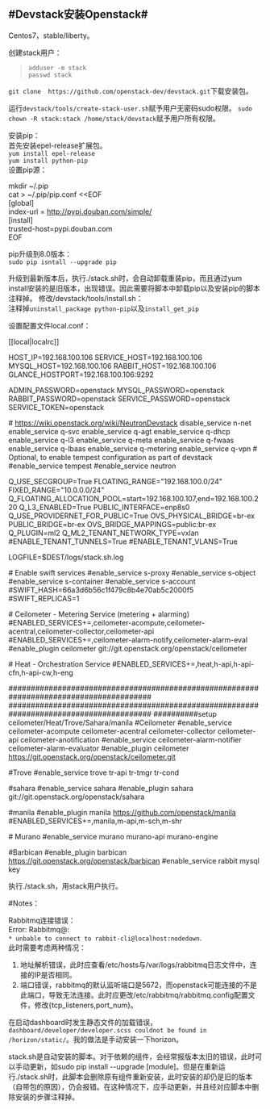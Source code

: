 #Devstack安装Openstack#
-----------------------------
Centos7，stable/liberty。  

创建stack用户：  
>`adduser -m stack`  
>`passwd stack`  

`git clone  https://github.com/openstack-dev/devstack.git`下载安装包。  


运行`devstack/tools/create-stack-user.sh`赋予用户无密码sudo权限。 
`sudo chown -R stack:stack /home/stack/devstack`赋予用户所有权限。

安装pip：  
首先安装epel-release扩展包。  
`yum install epel-release`  
`yum install python-pip`  
设置pip源：  
>
mkdir ~/.pip  
cat > ~/.pip/pip.conf <<EOF  
[global]  
index-url = http://pypi.douban.com/simple/  
[install]  
trusted-host=pypi.douban.com  
EOF 

pip升级到8.0版本：  
`sudo pip isntall --upgrade pip`  

升级到最新版本后，执行./stack.sh时，会自动卸载重装pip，而且通过yum install安装的是旧版本，出现错误。因此需要将脚本中卸载pip以及安装pip的脚本注释掉。
修改/devstack/tools/install.sh：  
注释掉`uninstall_package python-pip`以及`install_get_pip`  

设置配置文件local.conf：  
>
[[local|localrc]]
>
HOST_IP=192.168.100.106
SERVICE_HOST=192.168.100.106
MYSQL_HOST=192.168.100.106
RABBIT_HOST=192.168.100.106
GLANCE_HOSTPORT=192.168.100.106:9292

>
ADMIN_PASSWORD=openstack
MYSQL_PASSWORD=openstack
RABBIT_PASSWORD=openstack
SERVICE_PASSWORD=openstack
SERVICE_TOKEN=openstack
>
\# https://wiki.openstack.org/wiki/NeutronDevstack
disable_service n-net
enable_service q-svc
enable_service q-agt
enable_service q-dhcp
enable_service q-l3
enable_service q-meta
enable_service q-fwaas
enable_service q-lbaas
enable_service q-metering
enable_service q-vpn
\# Optional, to enable tempest configuration as part of devstack
\#enable_service tempest
\#enable_service neutron
>
Q_USE_SECGROUP=True
FLOATING_RANGE="192.168.100.0/24"
FIXED_RANGE="10.0.0.0/24"
Q_FLOATING_ALLOCATION_POOL=start=192.168.100.107,end=192.168.100.220
Q_L3_ENABLED=True
PUBLIC_INTERFACE=enp8s0
Q_USE_PROVIDERNET_FOR_PUBLIC=True
OVS_PHYSICAL_BRIDGE=br-ex
PUBLIC_BRIDGE=br-ex
OVS_BRIDGE_MAPPINGS=public:br-ex
Q_PLUGIN=ml2
Q_ML2_TENANT_NETWORK_TYPE=vxlan
\#ENABLE_TENANT_TUNNELS=True
\#ENABLE_TENANT_VLANS=True

>
LOGFILE=$DEST/logs/stack.sh.log
>
\# Enable swift services
\#enable_service s-proxy
\#enable_service s-object
\#enable_service s-container
\#enable_service s-account
\#SWIFT_HASH=66a3d6b56c1f479c8b4e70ab5c2000f5
\#SWIFT_REPLICAS=1

>
\# Ceilometer - Metering Service (metering + alarming)
\#ENABLED_SERVICES+=,ceilometer-acompute,ceilometer-acentral,ceilometer-collector,ceilometer-api
\#ENABLED_SERVICES+=,ceilometer-alarm-notify,ceilometer-alarm-eval
\#enable_plugin ceilometer git://git.openstack.org/openstack/ceilometer
>
\# Heat - Orchestration Service
\#ENABLED_SERVICES+=,heat,h-api,h-api-cfn,h-api-cw,h-eng


>
\########################################################################################
\########################################################################################
\##########setup ceilometer/Heat/Trove/Sahara/manila
\#Ceilometer
\#enable_service ceilometer-acompute ceilometer-acentral ceilometer-collector ceilometer-api ceilometer-anotification
\#enable_service ceilometer-alarm-notifier ceilometer-alarm-evaluator
\#enable_plugin ceilometer https://git.openstack.org/openstack/ceilometer.git

>
\#Trove
\#enable_service trove tr-api tr-tmgr tr-cond
>
\#sahara
\#enable_service sahara
\#enable_plugin sahara git://git.openstack.org/openstack/sahara


>
\#manila
\#enable_plugin manila https://github.com/openstack/manila
\#ENABLED_SERVICES+=,manila,m-api,m-sch,m-shr

>
\# Murano
\#enable_service murano murano-api murano-engine
>
\#Barbican
\#enable_plugin barbican https://git.openstack.org/openstack/barbican
\#enable_service rabbit mysql key


执行./stack.sh，用stack用户执行。


#Notes：  

Rabbitmq连接错误：  
Error: Rabbitmq@:  
`* unbable to connect to rabbit-cli@localhost:nodedown`.  
此时需要考虑两种情况：  
1. 地址解析错误，此时应查看/etc/hosts与/var/logs/rabbitmq日志文件中，连接的IP是否相同。  
2. 端口错误，rabbitmq的默认监听端口是5672，而openstack可能连接的不是此端口，导致无法连接。此时应更改/etc/rabbitmq/rabbitmq.config配置文件，修改{tcp_listeners,port_num}。

在启动dashboard时发生静态文件的加载错误，`dashboard/developer/developer.scss couldnot be found in /horizon/static/`。我的做法是手动安装一下horizon。

stack.sh是自动安装的脚本。对于依赖的组件，会经常报版本太旧的错误，此时可以手动更新，如sudo pip install --upgrade [module]。但是在重新运行./stack.sh时，此脚本会删除原有组件重新安装，此时安装的却仍是旧的版本（自带包的原因），仍会报错。在这种情况下，应手动更新，并且经对应脚本中删除安装的步骤注释掉。
